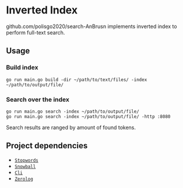 # Inverted Index

github.com/polisgo2020/search-AnBrusn implements inverted index to perform full-text search.

## Usage

### Build index

    go run main.go build -dir ~/path/to/text/files/ -index ~/path/to/output/file/

### Search over the index

    go run main.go search -index ~/path/to/output/file/
    go run main.go search -index ~/path/to/output/file/ -http :8080

Search results are ranged by amount of found tokens.

## Project dependencies

-   [`Stopwords`](github.com/bbalet/stopwords)
-   [`Snowball`](github.com/kljensen/snowball)
-   [`Cli`](github.com/urfave/cli/v2)
-   [`Zerolog`](github.com/rs/zerolog)
